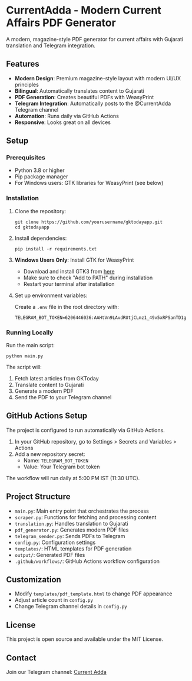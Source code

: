 # CurrentAdda - Modern Current Affairs PDF Generator

A modern, magazine-style PDF generator for current affairs with Gujarati translation and Telegram integration.

## Features

- **Modern Design**: Premium magazine-style layout with modern UI/UX principles
- **Bilingual**: Automatically translates content to Gujarati
- **PDF Generation**: Creates beautiful PDFs with WeasyPrint
- **Telegram Integration**: Automatically posts to the @CurrentAdda Telegram channel
- **Automation**: Runs daily via GitHub Actions
- **Responsive**: Looks great on all devices

## Setup

### Prerequisites

- Python 3.8 or higher
- Pip package manager
- For Windows users: GTK libraries for WeasyPrint (see below)

### Installation

1. Clone the repository:
   ```
   git clone https://github.com/yourusername/gktodayapp.git
   cd gktodayapp
   ```

2. Install dependencies:
   ```
   pip install -r requirements.txt
   ```

3. **Windows Users Only**: Install GTK for WeasyPrint
   - Download and install GTK3 from [here](https://github.com/tschoonj/GTK-for-Windows-Runtime-Environment-Installer/releases)
   - Make sure to check "Add to PATH" during installation
   - Restart your terminal after installation

4. Set up environment variables:
   
   Create a `.env` file in the root directory with:
   ```
   TELEGRAM_BOT_TOKEN=6206446036:AAHtVn9LAvdRUtjCLmz1_49v5xRPSanTD1g
   ```

### Running Locally

Run the main script:
```
python main.py
```

The script will:
1. Fetch latest articles from GKToday
2. Translate content to Gujarati
3. Generate a modern PDF
4. Send the PDF to your Telegram channel

## GitHub Actions Setup

The project is configured to run automatically via GitHub Actions.

1. In your GitHub repository, go to Settings > Secrets and Variables > Actions
2. Add a new repository secret:
   - Name: `TELEGRAM_BOT_TOKEN`
   - Value: Your Telegram bot token

The workflow will run daily at 5:00 PM IST (11:30 UTC).

## Project Structure

- `main.py`: Main entry point that orchestrates the process
- `scraper.py`: Functions for fetching and processing content
- `translation.py`: Handles translation to Gujarati
- `pdf_generator.py`: Generates modern PDF files
- `telegram_sender.py`: Sends PDFs to Telegram
- `config.py`: Configuration settings
- `templates/`: HTML templates for PDF generation
- `output/`: Generated PDF files
- `.github/workflows/`: GitHub Actions workflow configuration

## Customization

- Modify `templates/pdf_template.html` to change PDF appearance
- Adjust article count in `config.py`
- Change Telegram channel details in `config.py`

## License

This project is open source and available under the MIT License.

## Contact

Join our Telegram channel: [Current Adda](https://t.me/CurrentAdda) 